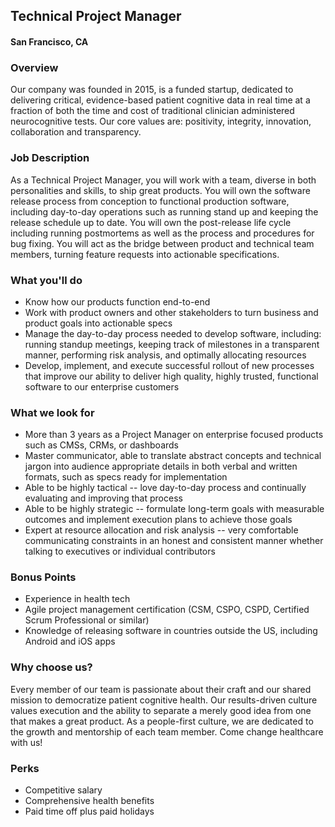 ## Technical Project Manager
#### San Francisco, CA

### Overview
Our company was founded in 2015, is a funded startup, dedicated to delivering critical, evidence-based patient cognitive data in real time at a fraction of both the time and cost of traditional clinician administered neurocognitive tests. Our core values are: positivity, integrity, innovation, collaboration and transparency.

### Job Description
As a Technical Project Manager, you will work with a team, diverse in both personalities and skills, to ship great products. You will own the software release process from conception to functional production software, including day-to-day operations such as running stand up and keeping the release schedule up to date. You will own the post-release life cycle including running postmortems as well as the process and procedures for bug fixing. You will act as the bridge between product and technical team members, turning feature requests into actionable specifications.

### What you'll do
+ Know how our products function end-to-end
+ Work with product owners and other stakeholders to turn business and product goals into actionable specs
+ Manage the day-to-day process needed to develop software, including: running standup meetings, keeping track of milestones in a transparent manner, performing risk analysis, and optimally allocating resources
+ Develop, implement, and execute successful rollout of new processes that improve our ability to deliver high quality, highly trusted, functional software to our enterprise customers

### What we look for
+ More than 3 years as a Project Manager on enterprise focused products such as CMSs, CRMs, or dashboards
+ Master communicator, able to translate abstract concepts and technical jargon into audience appropriate details in both verbal and written formats, such as specs ready for implementation
+ Able to be highly tactical -- love day-to-day process and continually evaluating and improving that process
+ Able to be highly strategic -- formulate long-term goals with measurable outcomes and implement execution plans to achieve those goals
+ Expert at resource allocation and risk analysis -- very comfortable communicating constraints in an honest and consistent manner whether talking to executives or individual contributors

### Bonus Points
+ Experience in health tech
+ Agile project management certification (CSM, CSPO, CSPD, Certified Scrum Professional or similar) 
+ Knowledge of releasing software in countries outside the US, including Android and iOS apps

### Why choose us?
Every member of our team is passionate about their craft and our shared mission to democratize patient cognitive health. Our results-driven culture values execution and the ability to separate a merely good idea from one that makes a great product. As a people-first culture, we are dedicated to the growth and mentorship of each team member. Come change healthcare with us!

### Perks
+ Competitive salary
+ Comprehensive health benefits
+ Paid time off plus paid holidays


